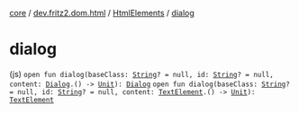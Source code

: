 [core](../../index.md) / [dev.fritz2.dom.html](../index.md) / [HtmlElements](index.md) / [dialog](./dialog.md)

# dialog

(js) `open fun dialog(baseClass: `[`String`](https://kotlinlang.org/api/latest/jvm/stdlib/kotlin/-string/index.html)`? = null, id: `[`String`](https://kotlinlang.org/api/latest/jvm/stdlib/kotlin/-string/index.html)`? = null, content: `[`Dialog`](../-dialog/index.md)`.() -> `[`Unit`](https://kotlinlang.org/api/latest/jvm/stdlib/kotlin/-unit/index.html)`): `[`Dialog`](../-dialog/index.md)
`open fun dialog(baseClass: `[`String`](https://kotlinlang.org/api/latest/jvm/stdlib/kotlin/-string/index.html)`? = null, id: `[`String`](https://kotlinlang.org/api/latest/jvm/stdlib/kotlin/-string/index.html)`? = null, content: `[`TextElement`](../-text-element/index.md)`.() -> `[`Unit`](https://kotlinlang.org/api/latest/jvm/stdlib/kotlin/-unit/index.html)`): `[`TextElement`](../-text-element/index.md)